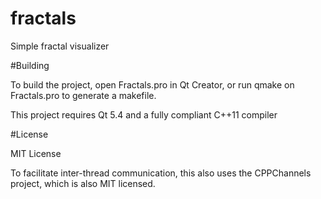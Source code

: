 # fractals

Simple fractal visualizer

#Building

To build the project, open Fractals.pro in Qt Creator, or run qmake on Fractals.pro to generate a makefile.

This project requires Qt 5.4 and a fully compliant C++11 compiler

#License

MIT License

To facilitate inter-thread communication, this also uses the CPPChannels project, which is also MIT licensed.
